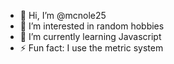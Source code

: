 - 👋 Hi, I’m @mcnole25
- 👀 I’m interested in random hobbies
- 🌱 I’m currently learning Javascript
- ⚡ Fun fact: I use the metric system
